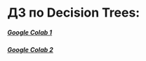 # ДЗ по Decision Trees: 
##### [Google Colab 1](https://colab.research.google.com/drive/1Wq-IVJjx4BpczYO4SCpfk86xP4Chv1SV?hl=ru#scrollTo=K9CymE1vjIBt)
##### [Google Colab 2]()
